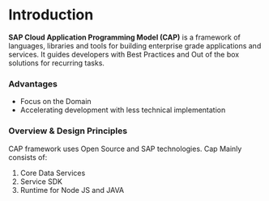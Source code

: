 # Introduction

<b>SAP Cloud Application Programming Model (CAP)</b> is a framework of languages, libraries and tools for building enterprise grade applications and services. It guides developers with Best Practices and Out of the box solutions for recurring tasks.

### Advantages 
 
 -  Focus on the Domain
 -  Accelerating development with less technical implementation 
 
### Overview & Design Principles

CAP framework uses Open Source and SAP technologies. Cap Mainly consists of: 
1. Core Data Services 
2. Service SDK 
3. Runtime for Node JS and JAVA

